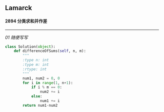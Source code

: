 ## Lamarck &nbsp; &nbsp; &nbsp;
#### 2894  分类求和并作差
---


*01  随便写写*
```python
class Solution(object):
    def differenceOfSums(self, n, m):
        """
        :type n: int
        :type m: int
        :rtype: int
        """
        num1, num2 = 0, 0
        for i in range(1, n+1):
            if i % m == 0:
                num2 += i
            else:
                num1 += i
        return num1-num2
```



